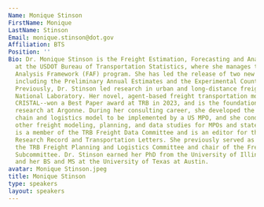 ```yaml
---
Name: Monique Stinson
FirstName: Monique
LastName: Stinson
Email: monique.stinson@dot.gov
Affiliation: BTS
Position: ''
Bio: Dr. Monique Stinson is the Freight Estimation, Forecasting and Analysis Manager
  at the USDOT Bureau of Transportation Statistics, where she manages the Freight
  Analysis Framework (FAF) program. She has led the release of two new FAF products
  including the Preliminary Annual Estimates and the Experimental County-Level Flows.
  Previously, Dr. Stinson led research in urban and long-distance freight at Argonne
  National Laboratory. Her novel, agent-based freight transportation model--called
  CRISTAL--won a Best Paper award at TRB in 2023, and is the foundation for continuing
  research at Argonne. During her consulting career, she developed the first supply
  chain and logistics model to be implemented by a US MPO, and she conducted many
  other freight modeling, planning, and data studies for MPOs and states. Dr. Stinson
  is a member of the TRB Freight Data Committee and is an editor for the Transportation
  Research Record and Transportation Letters. She previously served as a member of
  the TRB Freight Planning and Logistics Committee and chair of the Freight Modeling
  Subcommittee. Dr. Stinson earned her PhD from the University of Illinois at Chicago
  and her BS and MS at the University of Texas at Austin.
avatar: Monique Stinson.jpeg
title: Monique Stinson
type: speakers
layout: speakers
---
```

